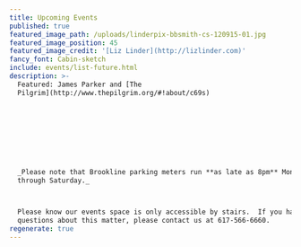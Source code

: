 ```yaml
---
title: Upcoming Events
published: true
featured_image_path: /uploads/linderpix-bbsmith-cs-120915-01.jpg
featured_image_position: 45
featured_image_credit: '[Liz Linder](http://lizlinder.com)'
fancy_font: Cabin-sketch
include: events/list-future.html
description: >-
  Featured: James Parker and [The
  Pilgrim](http://www.thepilgrim.org/#!about/c69s)









  _Please note that Brookline parking meters run **as late as 8pm** Monday
  through Saturday._



  Please know our events space is only accessible by stairs.  If you have any
  questions about this matter, please contact us at 617-566-6660.
regenerate: true
---
```


